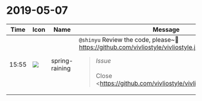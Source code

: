 # 2019-05-07

|Time|Icon|Name|Message|
|---|---|---|---|
|15:55|![](https://secure.gravatar.com/avatar/1ac180f0868137292905c311b5fff781.jpg?s=72&d=https%3A%2F%2Fa.slack-edge.com%2Fdf10d%2Fimg%2Favatars%2Fava_0021-72.png)|spring-raining|`@shinyu` Review the code, please~🙏 <https://github.com/vivliostyle/vivliostyle.js/pull/517><br><blockquote>*Issue*<br><br>Close <https://github.com/vivliostyle/vivliostyle.js/issues/482|#482>  <br>Close <https://github.com/vivliostyle/vivliostyle.js/issues/483|#483>  <br>Close <https://github.com/vivliostyle/vivliostyle.js/issues/484|#484>  <br>Close <https://github.com/vivliostyle/vivliostyle.js/issues/485|#485>  <br>Close <https://github.com/vivliostyle/vivliostyle.js/issues/486|#486>  <br>Close <https://github.com/vivliostyle/vivliostyle.js/issues/487|#487>  <br>Close <https://github.com/vivliostyle/vivliostyle.js/issues/488|#488>  <br>Close <https://github.com/vivliostyle/vivliostyle.js/issues/489|#489><br><br>*Overview*<br><br>This pull request fixes TypeScript compilation error for `adapt/pm.ts`, `vivliostyle/page.ts`, `adapt/ops.ts`, `vivliostyle/column.ts`, `adapt/toc.ts`, `adapt/epub.ts`, `adapt/viewer.ts` and `vivliostyle/viewerapp.ts`.<br><br>• This pull request adds `/typings/lib.d.ts` that defines overload functions of `Element#setAttribute`.  <br>    The definition of TypeScript doesn't allow non-string values and it may be strict unnecessarily. c.f. <https://github.com/microsoft/TypeScript/issues/15368|microsoft/TypeScript#15368></blockquote>|
